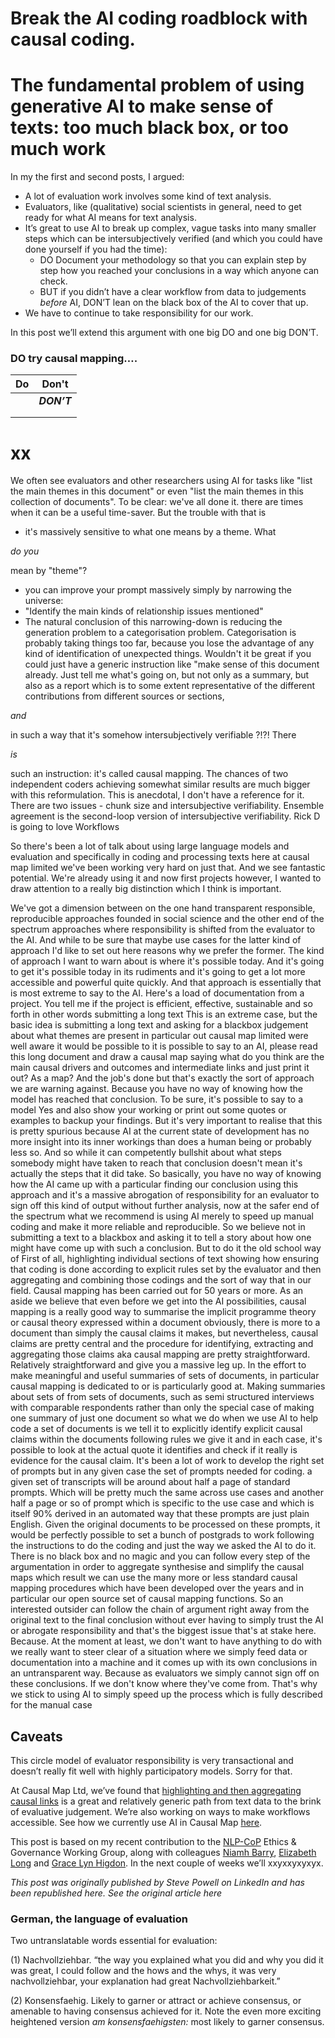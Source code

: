 # Break the AI coding roadblock with causal coding.

# The fundamental problem of using generative AI to make sense of texts: too much black box, or too much work

In my the first and second posts, I argued:

- A lot of evaluation work involves some kind of text analysis.
- Evaluators, like (qualitative) social scientists in general, need to get ready for what AI means for text analysis.
- It’s great to use AI to break up complex, vague tasks into many smaller steps which can be intersubjectively verified (and which you could have done yourself if you had the time):
    - DO Document your methodology so that you can explain step by step how you reached your conclusions in a way which anyone can check.
    - BUT if you didn’t have a clear workflow from data to judgements *before* AI, DON’T lean on the black box of the AI to cover that up.
- We have to continue to take responsibility for our work.

In this post we’ll extend this argument with one big DO and one big DON’T.

### **DO try causal mapping….**

| **Do** | **Don't** |
| --- | --- |
|  | ***DON’T***   |
|  |  |
|  |  |

# xx

We often see evaluators and other researchers using AI for tasks like "list the main themes in this document" or even "list the main themes in this collection of documents".
To be clear: we've all done it. there are times when it can be a useful time-saver. 
But the trouble with that is 
- it's massively sensitive to what one means by a theme. What

*do you*

mean by "theme"? 
- you can improve your prompt massively simply by narrowing the universe: 
- "Identify the main kinds of relationship issues mentioned"
- The natural conclusion of this narrowing-down is reducing the generation problem to a categorisation problem. Categorisation is probably taking things too far, because you lose the advantage of any kind of identification of unexpected things. 
Wouldn't it be great if you could just have a generic instruction like "make sense of this document already. Just tell me what's going on, but not only as a summary, but also as a report which is to some extent representative of the different contributions from different sources or sections,

*and*

in such a way that it's somehow intersubjectively verifiable ?!?!
There

*is*

such an instruction: it's called causal mapping. 
The chances of two independent coders achieving somewhat similar results are much bigger with this reformulation. This is anecdotal, I don't have a reference for it. 
There are two issues - chunk size and intersubjective verifiability.
Ensemble agreement is the second-loop version of intersubjective verifiability.
Rick D is going to love Workflows

So there's been a lot of talk about using large language models and evaluation and specifically in coding and processing texts here at causal map limited we've been working very hard on just that. And we see fantastic potential. We're already using it and now first projects however, I wanted to draw attention to a really big distinction which I think is important. 

We've got a dimension between on the one hand transparent responsible, reproducible approaches founded in social science and the other end of the spectrum approaches where responsibility is shifted from the evaluator to the AI. And while to be sure that maybe use cases for the latter kind of approach I'd like to set out here reasons why we prefer the former. The kind of approach I want to warn about is where it's possible today. And it's going to get it's possible today in its rudiments and it's going to get a lot more accessible and powerful quite quickly. And that approach is essentially that is most extreme to say to the AI. Here's a load of documentation from a project. You tell me if the project is efficient, effective, sustainable and so forth in other words submitting a long text This is an extreme case, but the basic idea is submitting a long text and asking for a blackbox judgement about what themes are present in particular out causal map limited were well aware it would be possible to it is possible to say to an AI, please read this long document and draw a causal map saying what do you think are the main causal drivers and outcomes and intermediate links and just print it out? As a map? And the job's done but that's exactly the sort of approach we are warning against. Because you have no way of knowing how the model has reached that conclusion. To be sure, it's possible to say to a model Yes and also show your working or print out some quotes or examples to backup your findings. But it's very important to realise that this is pretty spurious because AI at the current state of development has no more insight into its inner workings than does a human being or probably less so. And so while it can competently bullshit about what steps somebody might have taken to reach that conclusion doesn't mean it's actually the steps that it did take. So basically, you have no way of knowing how the AI came up with a particular finding our conclusion using this approach and it's a massive abrogation of responsibility for an evaluator to sign off this kind of output without further analysis, now at the safer end of the spectrum what we recommend is using AI merely to speed up manual coding and make it more reliable and reproducible. So we believe not in submitting a text to a blackbox and asking it to tell a story about how one might have come up with such a conclusion. But to do it the old school way of First of all, highlighting individual sections of text showing how ensuring that coding is done according to explicit rules set by the evaluator and then aggregating and combining those codings and the sort of way that in our field. Causal mapping has been carried out for 50 years or more. As an aside we believe that even before we get into the AI possibilities, causal mapping is a really good way to summarise the implicit programme theory or causal theory expressed within a document obviously, there is more to a document than simply the causal claims it makes, but nevertheless, causal claims are pretty central and the procedure for identifying, extracting and aggregating those claims aka causal mapping are pretty straightforward. Relatively straightforward and give you a massive leg up. In the effort to make meaningful and useful summaries of sets of documents, in particular causal mapping is dedicated to or is particularly good at. Making summaries about sets of from sets of documents, such as semi structured interviews with comparable respondents rather than only the special case of making one summary of just one document so what we do when we use AI to help code a set of documents is we tell it to explicitly identify explicit causal claims within the documents following rules we give it and in each case, it's possible to look at the actual quote it identifies and check if it really is evidence for the causal claim. It's been a lot of work to develop the right set of prompts but in any given case the set of prompts needed for coding. a given set of transcripts will be around about half a page of standard prompts. Which will be pretty much the same across use cases and another half a page or so of prompt which is specific to the use case and which is itself 90% derived in an automated way that these prompts are just plain English. Given the original documents to be processed on these prompts, it would be perfectly possible to set a bunch of postgrads to work following the instructions to do the coding and just the way we asked the AI to do it. There is no black box and no magic and you can follow every step of the argumentation in order to aggregate synthesise and simplify the causal maps which result we can use the many more or less standard causal mapping procedures which have been developed over the years and in particular our open source set of causal mapping functions. So an interested outsider can follow the chain of argument right away from the original text to the final conclusion without ever having to simply trust the AI or abrogate responsibility and that's the biggest issue that's at stake here. Because. At the moment at least, we don't want to have anything to do with we really want to steer clear of a situation where we simply feed data or documentation into a machine and it comes up with its own conclusions in an untransparent way. Because as evaluators we simply cannot sign off on these conclusions. If we don't know where they've come from. That's why we stick to using AI to simply speed up the process which is fully described for the manual case

## Caveats

This circle model of evaluator responsibility is very transactional and doesn’t really fit well with highly participatory models. Sorry for that. 

At Causal Map Ltd, we’ve found that [highlighting and then aggregating causal links](https://www.causalmap.app/resources/causal-mapping-for-evaluators/) is a great and relatively generic path from text data to the brink of evaluative judgement. We’re also working on ways to make workflows accessible. See how we currently use AI in Causal Map [here](https://www.causalmap.app/ai/).

This post is based on my recent contribution to the [NLP-CoP](https://merltech.org/nlp-cop/) Ethics & Governance Working Group, along with colleagues [Niamh Barry](https://www.linkedin.com/in/niamh-barry-mel/), [Elizabeth Long](https://www.linkedin.com/in/elizabethannelong/) and [Grace Lyn Higdon](https://www.linkedin.com/in/gracelynhigdon/). In the next couple of weeks we’ll xxyxxyxyxyx.

*This post was originally published by Steve Powell on LinkedIn and has been republished here. See the original article here*

### German, the language of evaluation

Two untranslatable words essential for evaluation:

(1) Nachvollziehbar. “the way you explained what you did and why you did it was great, I could follow and the hows and the whys, it was very nachvollziehbar, your explanation had great Nachvollziehbarkeit.”  

(2) Konsensfaehig. Likely to garner or attract or achieve consensus, or amenable to having consensus achieved for it. Note the even more exciting heightened version *am konsensfaehigsten:* most likely to garner consensus.